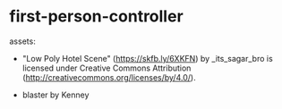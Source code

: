 # first-person-controller

assets:

* "Low Poly Hotel Scene" (https://skfb.ly/6XKFN) by _its_sagar_bro is licensed under Creative Commons Attribution (http://creativecommons.org/licenses/by/4.0/).

* blaster by Kenney
